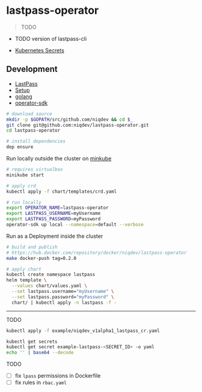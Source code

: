 # lastpass-operator

> TODO

* TODO version of lastpass-cli

* [Kubernetes Secrets](https://kubernetes.io/docs/concepts/configuration/secret)

## Development

* [LastPass](doc/lastpass.md)
* [Setup](doc/setup.md)
* [golang](doc/golang.md)
* [operator-sdk](doc/operator.md)

```bash
# download source
mkdir -p $GOPATH/src/github.com/niqdev && cd $_
git clone git@github.com:niqdev/lastpass-operator.git
cd lastpass-operator

# install dependencies
dep ensure
```

Run locally outside the cluster on [minkube](https://github.com/kubernetes/minikube)
```bash
# requires virtualbox
minikube start

# apply crd
kubectl apply -f chart/templates/crd.yaml

# run locally
export OPERATOR_NAME=lastpass-operator
export LASTPASS_USERNAME=myUsername
export LASTPASS_PASSWORD=myPassword
operator-sdk up local --namespace=default --verbose
```

Run as a Deployment inside the cluster
```bash
# build and publish
# https://hub.docker.com/repository/docker/niqdev/lastpass-operator
make docker-push tag=0.2.0

# apply chart
kubectl create namespace lastpass
helm template \
  --values chart/values.yaml \
  --set lastpass.username="myUsername" \
  --set lastpass.password="myPassword" \
  chart/ | kubectl apply -n lastpass -f -
```

---

TODO

```bash
kubectl apply -f example/niqdev_v1alpha1_lastpass_cr.yaml

kubectl get secrets
kubectl get secret example-lastpass-<SECRET_ID> -o yaml
echo '' | base64 --decode
```

TODO
* [ ] fix `lpass` permissions in Dockerfile
* [ ] fix rules in `rbac.yaml`
